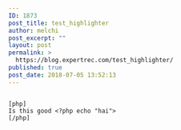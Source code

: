 ```yaml
---
ID: 1873
post_title: test_highlighter
author: melchi
post_excerpt: ""
layout: post
permalink: >
  https://blog.expertrec.com/test_highlighter/
published: true
post_date: 2018-07-05 13:52:13
---
```

<code>
[php]
Is this good &lt;?php echo &quot;hai&quot;&gt;
[/php]
</code>